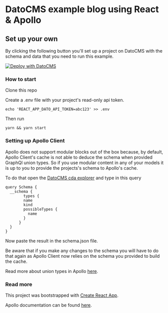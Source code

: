 # DatoCMS example blog using React & Apollo

## Set up your own

By clicking the following button you'll set up a project on DatoCMS with the schema and data that you need to run this example.

[![Deploy with DatoCMS](https://dashboard.datocms.com/deploy/button.svg)](https://dashboard.datocms.com/deploy?repo=datocms/react-apollo-demo)

### How to start

Clone this repo

Create a .env file with your project's read-only api token.

`echo 'REACT_APP_DATO_API_TOKEN=abc123' >> .env`

Then run

`yarn && yarn start`

### Setting up Apollo Client

Apollo does not support modular blocks out of the box because, by default, Apollo Client's cache is not able to deduce the schema when provided GraphQl union types. So if you use modular content in any of your models it is up to you to provide the projects's schema to Apollo's cache.

To do that open the [DatoCMS cda explorer](https://cda-explorer.datocms.com/) and type in this query

```
query Schema {
  __schema {
	    types {
        name
        kind
        possibleTypes {
          name
        }
      }
  }
}
```

Now paste the result in the schema.json file.

Be aware that if you make any changes to the schema you will have to do that again as Apollo Client now relies on the schema you provided to build the cache.

Read more about union types in Apollo [here](https://www.apollographql.com/docs/react/advanced/fragments/?origin_team=T7S1KJ4MS#fragments-on-unions-and-interfaces).

### Read more

This project was bootstrapped with [Create React App](https://github.com/facebookincubator/create-react-app).

Apollo documentation can be found [here](https://www.apollographql.com/docs/ios/).
